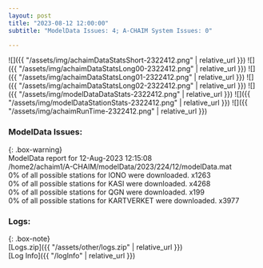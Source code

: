 ```yaml
---
layout: post
title: "2023-08-12 12:00:00"
subtitle: "ModelData Issues: 4; A-CHAIM System Issues: 0"

---
```


![]({{ "/assets/img/achaimDataStatsShort-2322412.png" | relative_url }})
![]({{ "/assets/img/achaimDataStatsLong00-2322412.png" | relative_url }})
![]({{ "/assets/img/achaimDataStatsLong01-2322412.png" | relative_url }})
![]({{ "/assets/img/achaimDataStatsLong02-2322412.png" | relative_url }})
![]({{ "/assets/img/modelDataDataStats-2322412.png" | relative_url }})
![]({{ "/assets/img/modelDataStationStats-2322412.png" | relative_url }})
![]({{ "/assets/img/achaimRunTime-2322412.png" | relative_url }})


### ModelData Issues:  
  
{: .box-warning}  
 ModelData report for 12-Aug-2023 12:15:08   
 /home2/achaim1/A-CHAIM/modelData/2023/224/12/modelData.mat   
 0% of all possible stations for IONO were downloaded. x1263   
 0% of all possible stations for KASI were downloaded. x4268   
 0% of all possible stations for QGN were downloaded. x199   
 0% of all possible stations for KARTVERKET were downloaded. x3977   
  


### Logs:  
  
{: .box-note}  
[Logs.zip]({{ "/assets/other/logs.zip" | relative_url }})  
[Log Info]({{ "/logInfo" | relative_url }})  
